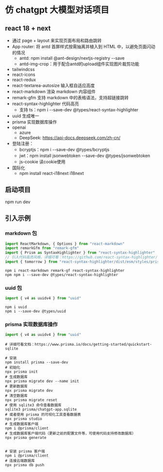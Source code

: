 # 仿 chatgpt 大模型对话项目

## react 18 + next

- 通过 page + layout 来实现页面布局和路由跳转
- App router: 将 antd 首屏样式按需抽离并植入到 HTML 中，以避免页面闪动的情况
  - antd: npm install @ant-design/nextjs-registry --save
  - antd-img-crop：用于配合antd的upload组件实现图片裁剪功能
- tailwindcss
- react-icons
- react-redux
- react-textarea-autosize 输入框自适应高度
- react-markdown 渲染 markdown 内容组件
- remark-gfm 支持 markdown 中的表格语法，支持超链接跳转
- react-syntax-highlighter 代码高亮
  - 支持 ts：npm i --save-dev @types/react-syntax-highlighter
- uuid 生成唯一
- prisma 实现数据库操作
- openai
  - azure
  - DeepSeek: <https://api-docs.deepseek.com/zh-cn/>
- 登陆注册：
  - bcryptjs：npm i --save-dev @types/bcryptjs
  - jwt：npm install jsonwebtoken --save-dev @types/jsonwebtoken
  - js-cookie 读cookie使用
- 国际化
  - npm install react-i18next i18next

## 启动项目

npm run dev

## 引入示例

### markdown 包

```javascript
import ReactMarkdown, { Options } from "react-markdown"
import remarkGfm from "remark-gfm"
import { Prism as SyntaxHighlighter } from "react-syntax-highlighter"
// 引入代码高亮风格，详细可看：https://github.com/react-syntax-highlighter/react-syntax-highlighter/tree/master/src/styles/prism
import { tomorrow } from "react-syntax-highlighter/dist/esm/styles/prism"
```

```shell
npm i react-markdown remark-gf react-syntax-highlighter
npm npm i --save-dev @types/react-syntax-highlighter
```

### uuid 包

```javascript
import { v4 as uuidv4 } from "uuid"
```

```shell
npm i uuid
npm i --save-dev @types/uuid
```

### prisma 实现数据库操作

```javascript
import { v4 as uuidv4 } from "uuid"
```

```shell
# 详细可看文档：https://www.prisma.io/docs/getting-started/quickstart-sqlite

# 安装
npm install prisma --save-dev
# 初始化
npx prisma init
# 生成数据库
npx prisma migrate dev --name init
# 更新数据库
npx prisma migrate dev
# 清空数据库
npx prisma migrate reset
# 使用 sqlite3 命令查看数据库
sqlite3 prisma/chatgpt-app.sqlite
# 或者使用 prisma 的可视化工具查看数据表
npx prisma studio
# 生成数据库客户端
npm i @prisma/client
# 生成数据库客户端代码（更新之前的配置文件等，可使用代码支持修改数据库）
npx prisma generate


# 安装 prisma 客户端
npm i @prisma/client
# 连接云端数据库
npx prisma db push
